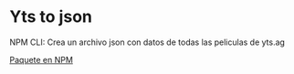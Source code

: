 Yts to json
===========

NPM CLI: Crea un archivo json con datos de todas las peliculas de yts.ag

[Paquete en NPM ](https://www.npmjs.com/package/ytstojson)
